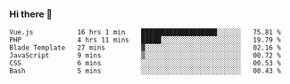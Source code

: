 ### Hi there 👋

<!--START_SECTION:waka-->

```text
Vue.js           16 hrs 1 min    ███████████████████░░░░░░   75.81 %
PHP              4 hrs 11 mins   █████░░░░░░░░░░░░░░░░░░░░   19.79 %
Blade Template   27 mins         ▓░░░░░░░░░░░░░░░░░░░░░░░░   02.16 %
JavaScript       9 mins          ▒░░░░░░░░░░░░░░░░░░░░░░░░   00.72 %
CSS              6 mins          ░░░░░░░░░░░░░░░░░░░░░░░░░   00.53 %
Bash             5 mins          ░░░░░░░░░░░░░░░░░░░░░░░░░   00.43 %
```

<!--END_SECTION:waka-->

<!--
**Jonas-VanHaeken/Jonas-VanHaeken** is a ✨ _special_ ✨ repository because its `README.md` (this file) appears on your GitHub profile.

Here are some ideas to get you started:

- 🔭 I’m currently working on ...
- 🌱 I’m currently learning ...
- 👯 I’m looking to collaborate on ...
- 🤔 I’m looking for help with ...
- 💬 Ask me about ...
- 📫 How to reach me: ...
- 😄 Pronouns: ...
- ⚡ Fun fact: ...
-->
